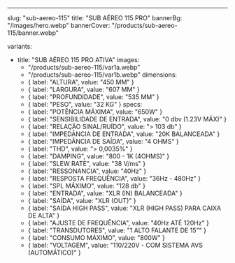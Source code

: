 ---
slug: "sub-aereo-115"
title: "SUB AÉREO 115 PRO"
bannerBg: "/images/hero.webp"
bannerCover: "/products/sub-aereo-115/banner.webp"

variants:
  - title: "SUB AÉREO 115 PRO ATIVA"
    images:
      - "/products/sub-aereo-115/var1a.webp"
      - "/products/sub-aereo-115/var1b.webp"
    dimensions:
      - { label: "ALTURA", value: "450 MM" }
      - { label: "LARGURA", value: "607 MM" }
      - { label: "PROFUNDIDADE", value: "535 MM" }
      - { label: "PESO", value: "32 KG" }
    specs:
      - { label: "POTÊNCIA MÁXIMA", value: "650W" }
      - { label: "SENSIBILIDADE DE ENTRADA", value: "0 dbv (1.23V MÁX)" }
      - { label: "RELAÇÃO SINAL/RUÍDO", value: "> 103 db" }
      - { label: "IMPEDÂNCIA DE ENTRADA", value: "20K BALANCEADA" }
      - { label: "IMPEDÂNCIA DE SAÍDA", value: "4 OHMS" }
      - { label: "THD", value: "> 0,0035%" }
      - { label: "DAMPING", value: "800 - 1K (4OHMS)" }
      - { label: "SLEW RATE", value: "38 V/ms" }
      - { label: "RESSONANCIA", value: "40Hz" }
      - { label: "RESPOSTA FREQUÊNCIA", value: "36Hz - 480Hz" }
      - { label: "SPL MÁXIMO", value: "128 db" }
      - { label: "ENTRADA", value: "XLR (IN) BALANCEADA" }
      - { label: "SAÍDA", value: "XLR (OUT)" }
      - { label: "SAÍDA HIGH PASS", value: "XLR (HIGH PASS) PARA CAIXA DE ALTA" }
      - { label: "AJUSTE DE FREQUÊNCIA", value: "40Hz ATÉ 120Hz" }
      - { label: "TRANSDUTORES", value: "1 ALTO FALANTE DE 15\"" }
      - { label: "CONSUMO MÁXIMO", value: "800W" }
      - { label: "VOLTAGEM", value: "110/220V - COM SISTEMA AVS (AUTOMÁTICO)" }


